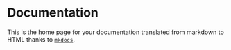 # Documentation

This is the home page for your documentation translated from markdown to HTML thanks to
[`mkdocs`](https://www.mkdocs.org/).